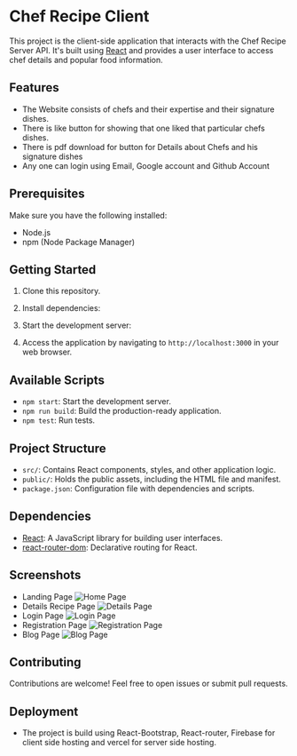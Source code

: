 
# Chef Recipe Client

This project is the client-side application that interacts with the Chef Recipe Server API. It's built using [React](https://reactjs.org/) and provides a user interface to access chef details and popular food information.

## Features
- The Website consists of chefs and their expertise and their signature dishes.
- There is like button for showing that one liked that particular chefs dishes.
- There is pdf download for button for Details about Chefs and his signature dishes
- Any one can login using Email, Google account and Github Account

## Prerequisites

Make sure you have the following installed:

- Node.js
- npm (Node Package Manager)

## Getting Started

1. Clone this repository.

2. Install dependencies:

3. Start the development server:


4. Access the application by navigating to `http://localhost:3000` in your web browser.

## Available Scripts

- `npm start`: Start the development server.
- `npm run build`: Build the production-ready application.
- `npm test`: Run tests.

## Project Structure

- `src/`: Contains React components, styles, and other application logic.
- `public/`: Holds the public assets, including the HTML file and manifest.
- `package.json`: Configuration file with dependencies and scripts.

## Dependencies

- [React](https://reactjs.org/): A JavaScript library for building user interfaces.
- [react-router-dom](https://www.npmjs.com/package/react-router-dom): Declarative routing for React.

## Screenshots
- Landing Page
![Home Page](https://i.ibb.co/Wc3kdJr/1.jpg)
- Details Recipe Page
![Details Page](https://i.ibb.co/ZgNhSfs/2.jpg)
- Login Page
![Login Page](https://i.ibb.co/mC8Qybz/4.jpg)
- Registration Page
![Registration Page](https://i.ibb.co/RDThk71/3.jpg)
- Blog Page
![Blog Page](https://i.ibb.co/znZkVS0/5.jpg)

## Contributing

Contributions are welcome! Feel free to open issues or submit pull requests.

## Deployment

- The project is build using React-Bootstrap, React-router, Firebase for client side hosting and vercel for server side hosting. 

